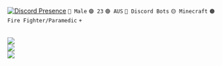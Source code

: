 [![Discord Presence](https://lanyard.cnrad.dev/api/324504908013240330?hideBadges=true)](https://discord.com/users/324504908013240330)
` 🔵 Male ` ` 🟣 23 ` ` 🟢 AUS `
` 🔴 Discord Bots ` ` 🟡 Minecraft `
` 🟤 Fire Fighter/Paramedic ` ` + ` 

<br>
<a href="#">
  <img align="center" src="https://stats-boredmancodes.vercel.app/api?username=BoredManCodes&hide=stars&show_icons=true&count_private=true" />
</a>
<br>
<a href="#">
  <img align="center" src="https://stats-boredmancodes.vercel.app/api/wakatime?username=BoredManCodes" />
</a>
<br>
<a href="#">
  <img align="center" src="https://stats-boredmancodes.vercel.app/api/top-langs/?username=BoredManCodes&langs_count=3" />
</a>
